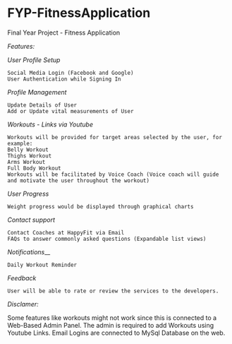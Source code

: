 # FYP-FitnessApplication
Final Year Project - Fitness Application

*Features:*

  *User Profile Setup*
    
    Social Media Login (Facebook and Google)
    User Authentication while Signing In 

  *Profile Management*
    
    Update Details of User 
    Add or Update vital measurements of User

  *Workouts - Links via Youtube*
    
    Workouts will be provided for target areas selected by the user, for example:
    Belly Workout
    Thighs Workout
    Arms Workout
    Full Body Workout
    Workouts will be facilitated by Voice Coach (Voice coach will guide and motivate the user throughout the workout)

  *User Progress*
    
    Weight progress would be displayed through graphical charts 

  *Contact support*
    
    Contact Coaches at HappyFit via Email
    FAQs to answer commonly asked questions (Expandable list views)

  *Notifications*__
    
    Daily Workout Reminder

  *Feedback* 
    
    User will be able to rate or review the services to the developers.

*Disclamer:* 

Some features like workouts might not work since this is connected to a Web-Based Admin Panel. 
The admin is required to add Workouts using Youtube Links. Email Logins are connected to MySql Database on the web.
